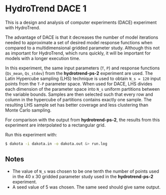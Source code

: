 # HydroTrend DACE 1

This is a design and analysis of computer experiments (DACE) experiment
with HydroTrend.

The advantage of DACE
is that it decreases the number of model iterations
needed to approximate a set of desired model response functions
when compared to a multidimensional gridded parameter study.
Although this not as important for HydroTrend,
which runs quickly,
it will be important for models with a longer execution time.

In this experiment,
the same input parameters (`T`, `P`)
and response functions (`Qs_mean`, `Qs_stdev`)
from the **hydrotrend-ps-2** experiment
are used.
The Latin Hypercube sampling (LHS) technique
is used to obtain `N_s = 120` input points
from the `T-P` parameter space.
When used for DACE,
LHS divides each dimension of the parameter space
into `N_s` uniform partitions between the variable bounds.
Samples are then selected
such that every row and column in the hypercube of partitions
contains exactly one sample.
The resulting LHS sample set
has better coverage and less clustering
than Monte Carlo sampling.

For comparison with the output from **hydrotrend-ps-2**,
the results from this experiment
are interpolated to a rectangular grid.

Run this experiment with:

```bash
$ dakota -i dakota.in -o dakota.out &> run.log
```

## Notes

* The value of `N_s` was chosen to be one tenth the number of points
  used in the 40 x 30 gridded parameter study used in the
  **hydrotrend-ps-2** experiment.
* A seed value of 5 was chosen. The same seed should give same output.

